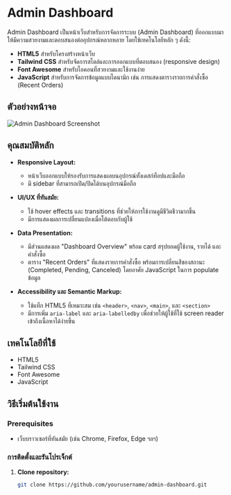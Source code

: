 # Admin Dashboard

Admin Dashboard เป็นหน้าเว็บสำหรับการจัดการระบบ (Admin Dashboard) ที่ออกแบบมาให้มีความสวยงามและตอบสนองต่ออุปกรณ์หลากหลาย โดยใช้เทคโนโลยีหลัก ๆ ดังนี้:

- **HTML5** สำหรับโครงสร้างหน้าเว็บ
- **Tailwind CSS** สำหรับจัดการสไตล์และการออกแบบที่ตอบสนอง (responsive design)
- **Font Awesome** สำหรับไอคอนที่สวยงามและใช้งานง่าย
- **JavaScript** สำหรับการจัดการข้อมูลแบบไดนามิก เช่น การแสดงตารางรายการคำสั่งซื้อ (Recent Orders)

## ตัวอย่างหน้าจอ
![Admin Dashboard Screenshot](https://img2.pic.in.th/pic/screencapture.png)

## คุณสมบัติหลัก

- **Responsive Layout:** 
  - หน้าเว็บออกแบบให้รองรับการแสดงผลบนอุปกรณ์ทั้งเดสก์ท็อปและมือถือ
  - มี sidebar ที่สามารถเปิด/ปิดได้บนอุปกรณ์มือถือ

- **UI/UX ที่ทันสมัย:**
  - ใช้ hover effects และ transitions ที่ช่วยให้การใช้งานดูมีชีวิตชีวามากขึ้น
  - มีการแสดงผลการเปลี่ยนแปลงเมื่อโต้ตอบกับผู้ใช้

- **Data Presentation:**
  - มีส่วนแสดงผล "Dashboard Overview" พร้อม card สรุปยอดผู้ใช้งาน, รายได้ และคำสั่งซื้อ
  - ตาราง "Recent Orders" ที่แสดงรายการคำสั่งซื้อ พร้อมการเปลี่ยนสีของสถานะ (Completed, Pending, Canceled) โดยอาศัย JavaScript ในการ populate ข้อมูล

- **Accessibility และ Semantic Markup:**
  - ใช้แท็ก HTML5 ที่เหมาะสม เช่น `<header>`, `<nav>`, `<main>`, และ `<section>`
  - มีการเพิ่ม `aria-label` และ `aria-labelledby` เพื่อช่วยให้ผู้ใช้ที่ใช้ screen reader เข้าถึงเนื้อหาได้ง่ายขึ้น

## เทคโนโลยีที่ใช้

- HTML5
- Tailwind CSS
- Font Awesome
- JavaScript

## วิธีเริ่มต้นใช้งาน

### Prerequisites
- เว็บบราวเซอร์ที่ทันสมัย (เช่น Chrome, Firefox, Edge ฯลฯ)

### การติดตั้งและรันโปรเจ็กต์

1. **Clone repository:**
   ```bash
   git clone https://github.com/yourusername/admin-dashboard.git
